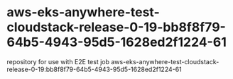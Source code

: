 # aws-eks-anywhere-test-cloudstack-release-0-19-bb8f8f79-64b5-4943-95d5-1628ed2f1224-61
repository for use with E2E test job aws-eks-anywhere-test-cloudstack-release-0-19:bb8f8f79-64b5-4943-95d5-1628ed2f1224-61
